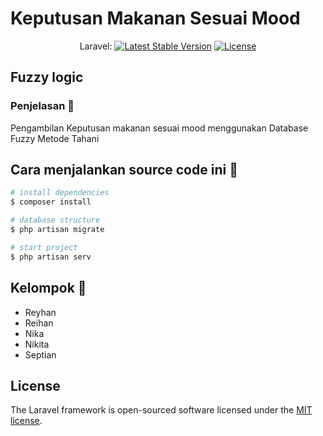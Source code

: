
# Keputusan Makanan Sesuai Mood
<p align="center">
Laravel:  
<a href="https://packagist.org/packages/laravel/framework"><img src="https://img.shields.io/packagist/v/laravel/framework" alt="Latest Stable Version"></a>
<a href="https://packagist.org/packages/laravel/framework"><img src="https://img.shields.io/packagist/l/laravel/framework" alt="License"></a>
</p>

## Fuzzy logic

### Penjelasan :speech_balloon: 
Pengambilan Keputusan makanan sesuai mood menggunakan Database Fuzzy Metode Tahani


## Cara menjalankan source code ini :mag_right:
``` bash
# install dependencies
$ composer install

# database structure
$ php artisan migrate

# start project
$ php artisan serv
```

## Kelompok :mag_right:
- Reyhan
- Reihan
- Nika
- Nikita
- Septian

## License

The Laravel framework is open-sourced software licensed under the [MIT license](https://opensource.org/licenses/MIT).
